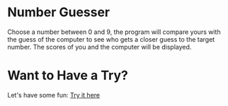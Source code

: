 # Number Guesser
Choose a number between 0 and 9, 
the program will compare yours with the guess of the computer
to see who gets a closer guess to the target number. 
The scores of you and the computer will be displayed. 

# Want to Have a Try?
Let's have some fun: [Try it here](http://htmlpreview.github.io/?https://github.com/ShiqiHe000/Number_guessing/blob/main/index.html)

